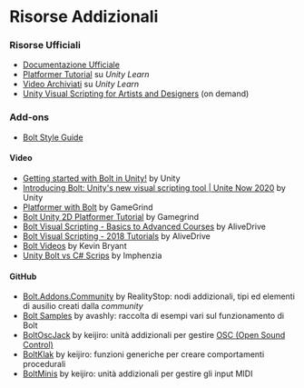 # Risorse Addizionali

### Risorse Ufficiali

* [Documentazione Ufficiale](https://docs.unity3d.com/bolt/1.4/manual/index.html)
* [Platformer Tutorial](https://learn.unity.com/project/bolt-platformer-tutorial) su _Unity Learn_
* [Video Archiviati](https://learn.unity.com/tutorial/bolt-videos-archived) su _Unity Learn_
* [Unity Visual Scripting for Artists and Designers](https://resources.unity.com/unitenow/onlinesessions/unity-visual-scripting-for-artists-and-designers) \(on demand\)

### Add-ons

* [Bolt Style Guide](https://github.com/YoloGameStudio/bolt-style-guide)

#### Video

* [Getting started with Bolt in Unity!](https://www.youtube.com/watch?v=aQceChK-kC4) by Unity
* [Introducing Bolt: Unity's new visual scripting tool \| Unite Now 2020](https://www.youtube.com/watch?v=DtbyC1OBpFg) by Unity
* [Platformer with Bolt](https://www.youtube.com/watch?v=nQpW1iuXZbU&list=PLivfKP2ufIK6U9oQkUC3hBqVQHkimAGja) by GameGrind
* [Bolt Unity 2D Platformer Tutorial](https://www.youtube.com/playlist?list=PLgKmjJ_d-5s5FPUqjP0OmaMEPVyFFjMAv) by Gamegrind
* [Bolt Visual Scripting - Basics to Advanced Courses](https://www.youtube.com/playlist?list=PL3T1Njgd_L9A2dNlDxJiFYa4_hag127m6) by AliveDrive
* [Bolt Visual Scripting - 2018 Tutorials](https://www.youtube.com/watch?v=pUCcp6VwNbE&list=PL3T1Njgd_L9CvGlYLqU-w2VIjCUfmT5DH) by AliveDrive
* [Bolt Videos](https://www.youtube.com/watch?v=Rnb6Kf5GHes&list=PLoBubRewQ5k3sXeoT0LTvKdYBJMVlw3Nu) by Kevin Bryant
* [Unity Bolt vs C\# Scrips](https://www.youtube.com/watch?v=8rX0bCtqlRI) by Imphenzia

#### GitHub

* [Bolt.Addons.Community](https://github.com/RealityStop/Bolt.Addons.Community) by RealityStop: nodi addizionali, tipi ed elementi di ausilio creati dalla _community_
* [Bolt Samples](https://github.com/avashly/Unity-Bolt-Samples) by avashly: raccolta di esempi vari sul funzionamento di Bolt
* [BoltOscJack](https://github.com/keijiro/BoltOscJack) by keijiro: unità addizionali per gestire  [OSC \(Open Sound Control\)](https://en.wikipedia.org/wiki/Open_Sound_Control)
* [BoltKlak](https://github.com/keijiro/BoltKlak) by keijiro: funzioni generiche per creare comportamenti procedurali
* [BoltMinis](https://github.com/keijiro/BoltMinis) by keijiro: unità addizionali per gestire gli input MIDI

